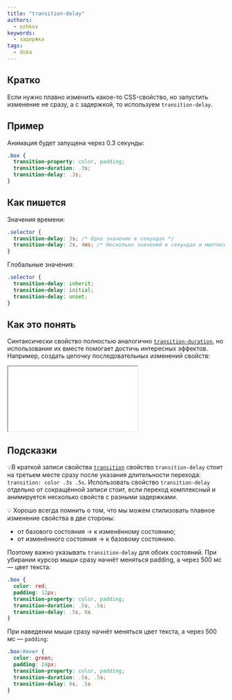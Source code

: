 ```yaml
---
title: "transition-delay"
authors:
  - ezhkov
keywords:
  - задержка
tags:
  - doka
---
```


## Кратко

Если нужно плавно изменить какое-то CSS-свойство, но запустить изменение не сразу, а с задержкой, то используем `transition-delay`.

## Пример

Анимация будет запущена через 0.3 секунды:

```css
.box {
  transition-property: color, padding;
  transition-duration: .3s;
  transition-delay: .3s;
}
```

## Как пишется

Значения времени:

```css
.selector {
  transition-delay: 3s; /* Одно значение в секундах */
  transition-delay: 2s, 4ms; /* Несколько значений в секундах и миллисекундах */
}
```

Глобальные значения:

```css
.selector {
  transition-delay: inherit;
  transition-delay: initial;
  transition-delay: unset;
}
```

## Как это понять

Синтаксически свойство полностью аналогично [`transition-duration`](/css/transition-duration), но использование их вместе помогает достичь интересных эффектов. Например, создать цепочку последовательных изменений свойств:

<iframe title="" src="demos/ezhkov-yLOYrOK/index.html"></iframe>

## Подсказки

💡В краткой записи свойства [`transition`](/css/transition) свойство `transition-delay` стоит на третьем месте сразу после указания длительности перехода: `transition: color .3s .5s`. Использовать свойство `transition-delay` отдельно от сокращённой записи стоит, если переход комплексный и анимируется несколько свойств с разными задержками.

💡 Хорошо всегда помнить о том, что мы можем стилизовать плавное изменение свойства в две стороны:

- от базового состояния → к изменённому состоянию;
- от изменённого состояния → к базовому состоянию.

Поэтому важно указывать `transition-delay` для обоих состояний. При убирании курсор мыши сразу начнёт меняться padding, а через 500 мс — цвет текста:

```css
.box {
  color: red;
  padding: 12px;
  transition-property: color, padding;
  transition-duration: .5s, .5s;
  transition-delay: .5s, 0s
}
```

При наведении мыши сразу начнёт меняться цвет текста, а через 500 мс — `padding`:

```css
.box:hover {
  color: green;
  padding: 24px;
  transition-property: color, padding;
  transition-duration: .5s, .5s;
  transition-delay: 0s, .5s
}
```
